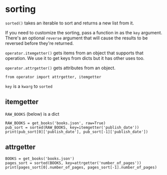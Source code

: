 # sorting

`sorted()` takes an iterable to sort and returns a new list from it.

If you need to customize the sorting, pass a function in as the `key` argument. There's an optional `reverse` argument that will cause the results to be reversed before they're returned.

`operator.itemgetter()` gets items from an object that supports that operation. We use it to get keys from dicts but it has other uses too.

`operator.attrgetter()` gets attributes from an object.

`from operator import attrgetter, itemgetter`

`key` is a `kwarg` to `sorted`

## itemgetter
`RAW_BOOKS` (below) is a dict
```
RAW_BOOKS = get_books('books.json', raw=True)
pub_sort = sorted(RAW_BOOKS, key=itemgetter('publish_date'))
print(pub_sort[0]['publish_date'], pub_sort[-1]['publish_date'])
```

## attrgetter
```
BOOKS = get_books('books.json')
pages_sort = sorted(BOOKS, key=attrgetter('number_of_pages'))
print(pages_sort[0].number_of_pages, pages_sort[-1].number_of_pages)
```

